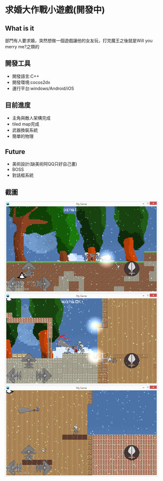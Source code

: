 # 求婚大作戰小遊戲(開發中)

## What is it
部門有人要求婚，突然想做一個遊戲讓他的女友玩，打完魔王之後就是Will you merry me?之類的

## 開發工具
- 開發語言:C++
- 開發環境:cocos2dx
- 運行平台:windows/Android/iOS

## 目前進度
- 主角與敵人架構完成
- tiled map完成
- 武器換裝系統
- 簡單的物理

## Future
- 美術設計(缺美術阿QQ只好自己畫)
- BOSS
- 對話框系統


## 截圖
![](https://github.com/hymen81/Iswear_Game/blob/master/screenshot1.png)
![](https://github.com/hymen81/Iswear_Game/blob/master/screenshot2.png)
![](https://github.com/hymen81/Iswear_Game/blob/master/screenshot3.png)
